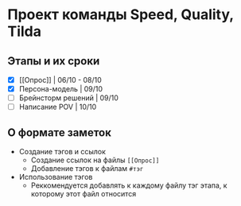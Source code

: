 # Проект команды Speed, Quality, Tilda

## Этапы и их сроки

- [x] [[Опрос]] | 06/10 - 08/10
- [x] Персона-модель | 09/10
- [ ] Брейнсторм решений | 09/10
- [ ] Написание POV | 10/10

## О формате заметок

- Создание тэгов и ссылок
  - Создание ссылок на файлы
    `[[Опрос]]`
  - Добавление тэгов к файлам
    `#тэг`
- Использование тэгов
  - Реккомендуется добавлять к каждому файлу тэг этапа, к которому этот файл относится
